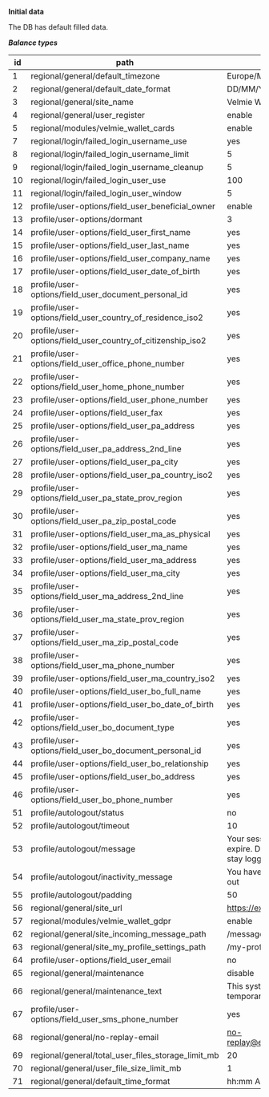 **Initial data**

The DB has default filled data.  

***Balance types***  

|id | path| value| scope| root_only|
|---|---------------------------------|-------------|-------|---|
|1  |regional/general/default_timezone|Europe/Madrid|public |0  |
|2  |regional/general/default_date_format|DD/MM/YYYY   |public |0  |
|3  |regional/general/site_name       |Velmie Wallet        |public |0  |
|4  |regional/general/user_register   |enable       |public |0  |
|5  |regional/modules/velmie_wallet_cards     |enable       |private|0  |
|7  |regional/login/failed_login_username_use|yes          |private|0  |
|8  |regional/login/failed_login_username_limit|5            |private|0  |
|9  |regional/login/failed_login_username_cleanup|5            |private|0  |
|10 |regional/login/failed_login_user_use|100          |private|0  |
|11 |regional/login/failed_login_user_window|5            |private|0  |
|12 |profile/user-options/field_user_beneficial_owner|enable       |private|0  |
|13 |profile/user-options/dormant     |3            |private|0  |
|14 |profile/user-options/field_user_first_name|yes          |private|0  |
|15 |profile/user-options/field_user_last_name|yes          |private|0  |
|16 |profile/user-options/field_user_company_name|yes          |private|0  |
|17 |profile/user-options/field_user_date_of_birth|yes          |private|0  |
|18 |profile/user-options/field_user_document_personal_id|yes          |private|0  |
|19 |profile/user-options/field_user_country_of_residence_iso2|yes          |private|0  |
|20 |profile/user-options/field_user_country_of_citizenship_iso2|yes          |private|0  |
|21 |profile/user-options/field_user_office_phone_number|yes          |private|0  |
|22 |profile/user-options/field_user_home_phone_number|yes          |private|0  |
|23 |profile/user-options/field_user_phone_number|yes          |private|0  |
|24 |profile/user-options/field_user_fax|yes          |private|0  |
|25 |profile/user-options/field_user_pa_address|yes          |private|0  |
|26 |profile/user-options/field_user_pa_address_2nd_line|yes          |private|0  |
|27 |profile/user-options/field_user_pa_city|yes          |private|0  |
|28 |profile/user-options/field_user_pa_country_iso2|yes          |private|0  |
|29 |profile/user-options/field_user_pa_state_prov_region|yes          |private|0  |
|30 |profile/user-options/field_user_pa_zip_postal_code|yes          |private|0  |
|31 |profile/user-options/field_user_ma_as_physical|yes          |private|0  |
|32 |profile/user-options/field_user_ma_name|yes          |private|0  |
|33 |profile/user-options/field_user_ma_address|yes          |private|0  |
|34 |profile/user-options/field_user_ma_city|yes          |private|0  |
|35 |profile/user-options/field_user_ma_address_2nd_line|yes          |private|0  |
|36 |profile/user-options/field_user_ma_state_prov_region|yes          |private|0  |
|37 |profile/user-options/field_user_ma_zip_postal_code|yes          |private|0  |
|38 |profile/user-options/field_user_ma_phone_number|yes          |private|0  |
|39 |profile/user-options/field_user_ma_country_iso2|yes          |private|0  |
|40 |profile/user-options/field_user_bo_full_name|yes          |private|0  |
|41 |profile/user-options/field_user_bo_date_of_birth|yes          |private|0  |
|42 |profile/user-options/field_user_bo_document_type|yes          |private|0  |
|43 |profile/user-options/field_user_bo_document_personal_id|yes          |private|0  |
|44 |profile/user-options/field_user_bo_relationship|yes          |private|0  |
|45 |profile/user-options/field_user_bo_address|yes          |private|0  |
|46 |profile/user-options/field_user_bo_phone_number|yes          |private|0  |
|51 |profile/autologout/status        |no           |public |0  |
|52 |profile/autologout/timeout       |10           |public |0  |
|53 |profile/autologout/message       |Your session is about to expire. Do you want to stay logged in?|public |0  |
|54 |profile/autologout/inactivity_message|You have been logged out|public |0  |
|55 |profile/autologout/padding       |50           |public |0  |
|56 |regional/general/site_url        |https://example.com|public |0  |
|57 |regional/modules/velmie_wallet_gdpr      |enable       |public |0  |
|62 |regional/general/site_incoming_message_path|/messages/incoming/{id}|private|0  |
|63 |regional/general/site_my_profile_settings_path|/my-profile/settings|private|0  |
|64 |profile/user-options/field_user_email|no           |private|0  |
|65 |regional/general/maintenance     |disable      |public |1  |
|66 |regional/general/maintenance_text|This system is temporarily unavailable.|public |1  |
|67 |profile/user-options/field_user_sms_phone_number|yes          |private|0  |
|68 |regional/general/no-replay-email |no-replay@example.com|private|0  |
|69 |regional/general/total_user_files_storage_limit_mb|20           |private|1  |
|70 |regional/general/user_file_size_limit_mb|1            |private|1  |
|71 |regional/general/default_time_format|hh:mm A      |public |0  |

 
